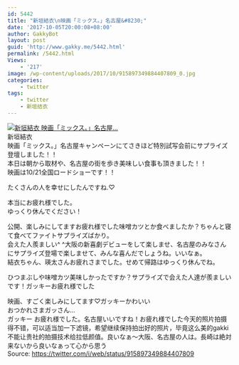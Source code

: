 ```yaml
---
id: 5442
title: "新垣結衣\n映画「ミックス。」名古屋&#8230;"
date: '2017-10-05T20:00:08+08:00'
author: GakkyBot
layout: post
guid: 'http://www.gakky.me/5442.html'
permalink: /5442.html
Views:
    - '217'
image: /wp-content/uploads/2017/10/915897349884407809_0.jpg
categories:
    - twitter
tags:
    - twitter
    - 新垣结衣
---
```


[![新垣結衣
映画「ミックス。」名古屋...](http://www.yui-aragaki.org/wp-content/uploads/2017/10/915897349884407809_0.jpg)](http://www.yui-aragaki.org/wp-content/uploads/2017/10/915897349884407809_0.jpg)  
新垣結衣  
映画「ミックス。」名古屋キャンペーンにてさきほど特別試写会前にサプライズ登壇しました！！  
本日は朝から取材や、名古屋の街を歩き美味しい食事も頂きました！！  
映画は10/21全国ロードショーです！！

たくさんの人を幸せにしたんですね.♡

本当にお疲れ様でした。  
ゆっくり休んでください！

公開、楽しみにしてますお疲れ様でした味噌カツとか食べましたか？ちゃんと寝て食べてファイトサプライズばかり。  
会えた人羨ましい^ ^大阪の新喜劇デビューをして楽しませ、名古屋のみなさんにサプライズ登場で楽しませて、みんな喜んだでしょうね。いいなぁ。  
結衣ちゃん、瑛太さんお疲れさまでした。せめて帰路はゆっくり休んでね。

ひつまぶしや味噌カツ美味しかったですか？サプライズで会えた人達が羨ましいです！ガッキーお疲れ様でした

映画、すごく楽しみにしてます♡ガッキーかわいい  
おつかれさまガッさん…  
ガッキー お疲れ様でした。名古屋いいですね！お疲れ様でした今天的照片拍摄得不错，可以适当加一下滤镜，希望继续保持拍出好的照片，毕竟这么美的gakki不能让贵社的拍摄技术给拉低颜值。良いなぁ〜大阪、名古屋の人は。長崎は絶対来ないから良いなぁって心から思う  
Source: <https://twitter.com/i/web/status/915897349884407809>